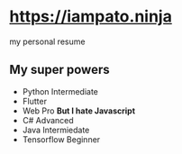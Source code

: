 # https://iampato.ninja
my personal resume
<br>
<H2>My super powers</h2>
<ul>
<li>Python Intermediate</li>
<li>Flutter</li>
  <li>Web Pro <b>But I hate Javascript</b><l/i>
<li>C# Advanced</li>
<li>Java Intermiedate</li>
<li>Tensorflow Beginner</li>

<ul>
